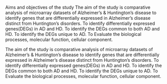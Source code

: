 Aims and objectives of the study 
The aim of the study is comparative analysis of microarray datasets of Alzheimer’s & Huntington’s disease to identify genes that are differentially expressed in Alzheimer’s disease distinct from Huntington’s disorders. 
To identify differentially expressed genes(DEGs) in AD and HD.
To identify the DEGs common to both  AD and HD.
To identify the  DEGs unique  to AD.
To Evaluate the biological processes, molecular function, cellular component.

The aim of the study is comparative analysis of microarray datasets of Alzheimer’s & Huntington’s disease to identify genes that are differentially expressed in Alzheimer’s disease distinct from Huntington’s disorders. 
To identify differentially expressed genes(DEGs) in AD and HD.
To identify the DEGs common to both  AD and HD.
To identify the  DEGs unique  to AD.
To Evaluate the biological processes, molecular function, cellular component.
